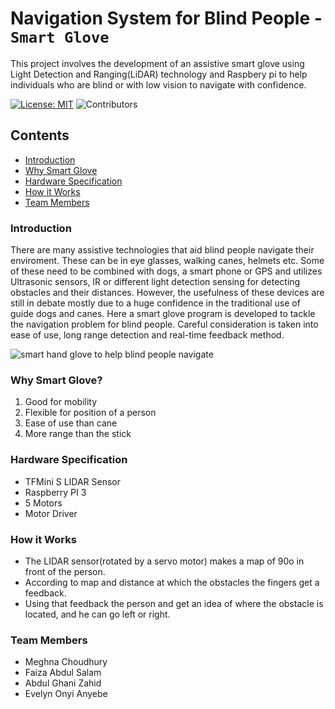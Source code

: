 # Navigation System for Blind People - `Smart Glove`
This project involves the development of an assistive smart glove using Light Detection and Ranging(LiDAR) technology and Raspbery pi to help individuals who are blind or with low vision to navigate with confidence.

[![License: MIT](https://img.shields.io/badge/License-MIT-yellow.svg)](https://opensource.org/licenses/MIT)
![Contributors](https://img.shields.io/github/contributors/EvelynAnyebe/blind-nav-system)

## Contents

* [Introduction](#introduction)
* [Why Smart Glove](#why-Smart-Glove)
* [Hardware Specification](#hardware-specification)
* [How it Works](#how-it-works)
* [Team Members](#team-Members)

### Introduction
There are many assistive technologies that aid blind people navigate their enviroment. These can be in eye glasses, walking canes, helmets etc. Some of these need to be combined with dogs, a smart phone or GPS and utilizes Ultrasonic sensors, IR or different light detection sensing for detecting obstacles and their distances. However, the usefulness of these devices are still in debate mostly due to a huge confidence in the traditional use of guide dogs and canes. Here a smart glove program is developed to tackle the navigation problem for blind people. Careful consideration is taken into ease of use, long range detection and real-time feedback method.
   
![smart hand glove to help blind people navigate](https://res.cloudinary.com/dxsty3st6/image/upload/v1643001489/blind-nav-system/smart_glove_3_pxaxcr.jpg)

### Why Smart Glove?
1. Good for mobility
2. Flexible for position of a person
3. Ease of use than cane
4. More range than the stick

### Hardware Specification
- TFMini S LIDAR Sensor
- Raspberry PI 3
- 5 Motors
- Motor Driver

### How it Works
- The LIDAR sensor(rotated by a servo motor) makes a map of 90o in front of the person.
- According to map and distance at which the obstacles the fingers get a feedback.
- Using that feedback the person and get an idea of where the obstacle is located, and he can go left or right.
  
### Team Members
- Meghna Choudhury
- Faiza Abdul Salam
- Abdul Ghani Zahid
- Evelyn Onyi Anyebe
